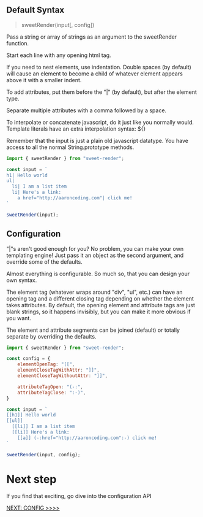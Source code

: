 ## Default Syntax
> sweetRender(input[, config])

Pass a string or array of strings as an argument to the sweetRender function.

Start each line with any opening html tag.

If you need to nest elements, use indentation. Double spaces (by default) will cause an element to become a child of whatever element appears above it with a smaller indent.

To add attributes, put them before the "|" (by default), but after the element type.

Separate multiple attributes with a comma followed by a space.

To interpolate or concatenate javascript, do it just like you normally would. Template literals have an extra interpolation syntax: ${}

Remember that the input is just a plain old javascript datatype. You have access to all the normal String.prototype methods.

```javascript
import { sweetRender } from "sweet-render";

const input = `
h1| Hello world
ul|
  li| I am a list item
  li| Here's a link:
    a href="http://aaroncoding.com"| click me!
`

sweetRender(input);

```


## Configuration
"|"s aren't good enough for you? No problem, you can make your own templating engine! Just pass it an object as the second argument, and override some of the defaults.

Almost everything is configurable. So much so, that you can design your own syntax.

The element tag (whatever wraps around "div", "ul", etc.) can have an opening tag and a different closing tag depending on whether the element takes attributes.
By default, the opening element and attribute tags are just blank strings, so it happens invisibly, but you can make it more obvious if you want.

The element and attribute segments can be joined (default) or totally separate by overriding the defaults.

```javascript
import { sweetRender } from "sweet-render";

const config = {
    elementOpenTag: "[[",
    elementCloseTagWithAttr: "]]",
    elementCloseTagWithoutAttr: "]]",

    attributeTagOpen: "(-:",
    attributeTagClose: ":-)",
}

const input = `
[[h1]] Hello world
[[ul]]
  [[li]] I am a list item
  [[li]] Here's a link:
    [[a]] (-:href="http://aaroncoding.com":-) click me!
`

sweetRender(input, config);

```

# Next step
If you find that exciting, go dive into the configuration API

[NEXT: CONFIG >>>>](Config.md)
